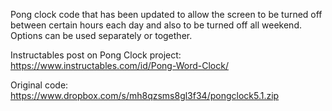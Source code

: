 Pong clock code that has been updated to allow the screen to be turned off between certain hours each day and also to be turned off all weekend.  Options can be used separately or together.

Instructables post on Pong Clock project:
https://www.instructables.com/id/Pong-Word-Clock/

Original code:
https://www.dropbox.com/s/mh8qzsms8gl3f34/pongclock5.1.zip
